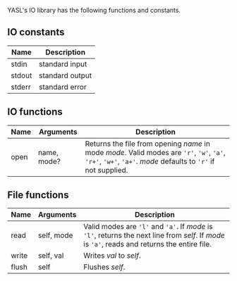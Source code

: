 YASL's IO library has the following functions and constants.

## IO constants

| Name | Description |
|------|-------------|
| stdin | standard input |
| stdout | standard output |
| stderr | standard error |

## IO functions

| Name       | Arguments | Description |
|------------|-----------|-------------|
| open       | name, mode? | Returns the file from opening _name_ in mode _mode_. Valid modes are `'r'`, `'w'`, `'a'`, `'r+'`, `'w+'`, `'a+'`. _mode_ defaults to `'r'` if not supplied. |

## File functions

| Name       | Arguments | Description |
|------------|-----------|-------------|
| read       | self, mode | Valid modes are `'l'` and `'a'`. If _mode_ is `'l'`, returns the next line from _self_. If _mode_ is `'a'`, reads and returns the entire file. |
| write      | self, val | Writes _val_ to _self_. |
| flush      | self | Flushes _self_. |
